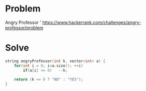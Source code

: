 # Problem
Angry Professor '
https://www.hackerrank.com/challenges/angry-professor/problem

# Solve
```c++
string angryProfessor(int k, vector<int> a) {
    for(int i = 0; i<a.size(); ++i)
        if(a[i] <= 0)   --k;
    
    return (k <= 0 ? "NO" : "YES");
}
```
